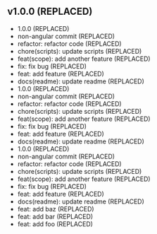 ## v1.0.0 (REPLACED)

- 1.0.0 (REPLACED)
- non-angular commit (REPLACED)
- refactor: refactor code (REPLACED)
- chore(scripts): update scripts (REPLACED)
- feat(scope): add another feature (REPLACED)
- fix: fix bug (REPLACED)
- feat: add feature (REPLACED)
- docs(readme): update readme (REPLACED)
- 1.0.0 (REPLACED)
- non-angular commit (REPLACED)
- refactor: refactor code (REPLACED)
- chore(scripts): update scripts (REPLACED)
- feat(scope): add another feature (REPLACED)
- fix: fix bug (REPLACED)
- feat: add feature (REPLACED)
- docs(readme): update readme (REPLACED)
- 1.0.0 (REPLACED)
- non-angular commit (REPLACED)
- refactor: refactor code (REPLACED)
- chore(scripts): update scripts (REPLACED)
- feat(scope): add another feature (REPLACED)
- fix: fix bug (REPLACED)
- feat: add feature (REPLACED)
- docs(readme): update readme (REPLACED)
- feat: add baz (REPLACED)
- feat: add bar (REPLACED)
- feat: add foo (REPLACED)
